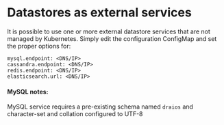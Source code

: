 # Datastores as external services

It is possible to use one or more external datastore services that are not 
managed by Kubernetes. Simply edit the configuration ConfigMap and set the proper options for:

```
mysql.endpoint: <DNS/IP>
cassandra.endpoint: <DNS/IP>
redis.endpoint: <DNS/IP>
elasticsearch.url: <DNS/IP>
```

#### MySQL notes:
MySQL service requires a pre-existing schema named `draios` and character-set and collation configured to UTF-8
